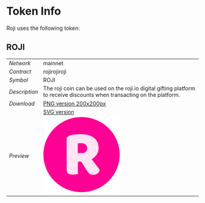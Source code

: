 # Token Info

Roji uses the following token:

## ROJI

|               |              |
| ------------- |--------------|
| *Network*     | mainnet      |
| *Contract*    | rojirojiroji |
| *Symbol*      | ROJI         |
| *Description* | The roji coin can be used on the roji.io digital gifting platform to receive discounts when transacting on the platform. |
| *Download*    | [PNG version 200x200px](./roji-200x200.png) |
|               | [SVG version](../blob/master/LICENSE) |
| *Preview*     |  ![Roji Symbol Image](./roji-200x200.png) |



